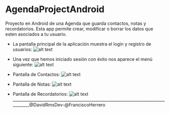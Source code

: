 # AgendaProjectAndroid

Proyecto en Android de una Agenda que guarda contactos, notas y recordatorios. Esta app permite crear, modificar o borrar los datos que esten asociados a tu usuario.

*  La pantalla principal de la aplicación muestra el login y registro de usuarios:
![alt text]()

*  Una vez que hemos iniciado sesión con éxito nos aparece el menú siguiente:
![alt text]()

*  Pantalla de Contactos:
![alt text]()

*  Pantalla de Notas:
![alt text]()

*  Pantalla de Recordatorios:
![alt text]()
___________________________________________________________________________________@DavidRmsDev-@FranciscoHerrero
